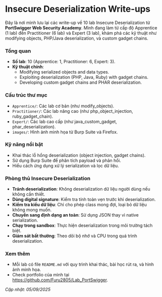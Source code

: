 # Insecure Deserialization Write-ups

Đây là nơi mình lưu lại các write-up về 10 lab Insecure Deserialization từ **PortSwigger Web Security Academy**. Mình đang làm từ cấp độ Apprentice (1 lab) đến Practitioner (6 lab) và Expert (3 lab), khám phá các kỹ thuật như modifying objects, PHP/Java deserialization, và custom gadget chains.

### Tổng quan
- **Số lab**: 10 (Apprentice: 1, Practitioner: 6, Expert: 3).
- **Kỹ thuật chính**:
  - Modifying serialized objects and data types.
  - Exploiting deserialization (PHP, Java, Ruby) with gadget chains.
  - Developing custom gadget chains and PHAR deserialization.

### Cấu trúc thư mục
- `Apprentice/`: Các lab cơ bản (như modify_objects).
- `Practitioner/`: Các lab nâng cao (như php_object_injection, ruby_gadget_chain).
- `Expert/`: Các lab cao cấp (như java_custom_gadget, phar_deserialization).
- `images/`: Hình ảnh minh họa từ Burp Suite và Firefox.

### Kỹ năng nổi bật
- Khai thác lỗ hổng deserialization (object injection, gadget chains).
- Sử dụng Burp Suite để phân tích payload và phản hồi.
- Hiểu cách ứng dụng xử lý serialization và lọc dữ liệu.

### Phòng thủ Insecure Deserialization
- **Tránh deserialization**: Không deserialization dữ liệu người dùng nếu không cần thiết.
- **Dùng digital signature**: Kiểm tra tính toàn vẹn trước khi deserialization.
- **Kiểm tra kiểu dữ liệu**: Chỉ cho phép class mong đợi, loại bỏ dữ liệu không mong muốn.
- **Chuyển sang định dạng an toàn**: Sử dụng JSON thay vì native serialization.
- **Chạy trong sandbox**: Thực hiện deserialization trong môi trường tách biệt.
- **Giám sát bất thường**: Theo dõi bộ nhớ và CPU trong quá trình deserialization.

### Xem thêm
- Mỗi lab có file `README.md` với quy trình khai thác, bài học rút ra, và hình ảnh minh họa.
- Check portfolio của mình tại https://github.com/Furu2805/Lab_PortSwigger.

*Cập nhật: 05/09/2025*